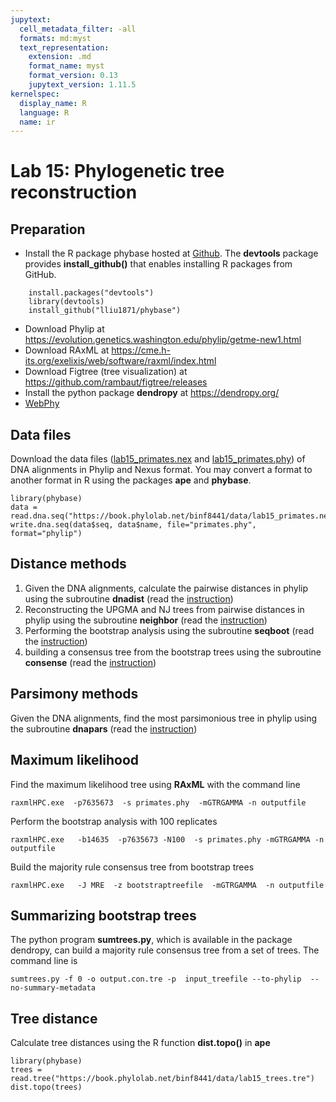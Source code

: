 ```yaml
---
jupytext:
  cell_metadata_filter: -all
  formats: md:myst
  text_representation:
    extension: .md
    format_name: myst
    format_version: 0.13
    jupytext_version: 1.11.5
kernelspec:
  display_name: R
  language: R
  name: ir
---
```


# Lab 15: Phylogenetic tree reconstruction

## Preparation
- Install the R package phybase hosted at [Github](https://github.com/lliu1871/phybase). The **devtools** package provides **install_github()** that enables installing R packages from GitHub. 

```{code}
    install.packages("devtools")
    library(devtools)
    install_github("lliu1871/phybase") 
```
- Download Phylip at https://evolution.genetics.washington.edu/phylip/getme-new1.html 
- Download RAxML at https://cme.h-its.org/exelixis/web/software/raxml/index.html 
- Download Figtree (tree visualization) at https://github.com/rambaut/figtree/releases 
- Install the python package **dendropy** at https://dendropy.org/
- [WebPhy](https://bioinformatics.phylolab.net/)

## Data files
Download the data files ([lab15_primates.nex](https://book.phylolab.net/binf8441/data/lab15_primates.nex) and [lab15_primates.phy](https://book.phylolab.net/binf8441/data/lab15_primates.phy)) of DNA alignments in Phylip and Nexus format. You may convert a format to another format in R using the packages **ape** and **phybase**. 

```{code-cell}
library(phybase)
data = read.dna.seq("https://book.phylolab.net/binf8441/data/lab15_primates.nex")
write.dna.seq(data$seq, data$name, file="primates.phy", format="phylip")
```

## Distance methods
1.	Given the DNA alignments, calculate the pairwise distances in phylip using the subroutine **dnadist** (read the [instruction](https://evolution.genetics.washington.edu/phylip/doc/dnadist.html))
2.	Reconstructing the UPGMA and NJ trees from pairwise distances in phylip using the subroutine **neighbor** (read the [instruction](https://evolution.genetics.washington.edu/phylip/doc/neighbor.html))
3.	Performing the bootstrap analysis using the subroutine **seqboot** (read the [instruction](https://evolution.genetics.washington.edu/phylip/doc/seqboot.html))
4.	building a consensus tree from the bootstrap trees using the subroutine **consense** (read the [instruction](https://evolution.genetics.washington.edu/phylip/doc/consense.html))

## Parsimony methods
Given the DNA alignments, find the most parsimonious tree in phylip using the subroutine **dnapars** (read the [instruction](https://evolution.genetics.washington.edu/phylip/doc/dnapars.html))

## Maximum likelihood 
Find the maximum likelihood tree using **RAxML** with the command line 
```{code}
raxmlHPC.exe  -p7635673  -s primates.phy  -mGTRGAMMA -n outputfile
```
Perform the bootstrap analysis with 100 replicates
```{code}
raxmlHPC.exe   -b14635  -p7635673 -N100  -s primates.phy -mGTRGAMMA -n outputfile
```
Build the majority rule consensus tree from bootstrap trees
```{code}
raxmlHPC.exe   -J MRE  -z bootstraptreefile  -mGTRGAMMA  -n outputfile
```

## Summarizing bootstrap trees
The python program **sumtrees.py**, which is available in the package dendropy, can build a majority rule consensus tree from a set of trees. The command line is

```{code}
sumtrees.py -f 0 -o output.con.tre -p  input_treefile --to-phylip  --no-summary-metadata
```

## Tree distance
Calculate tree distances using the R function **dist.topo()** in **ape**

```{code-cell}
library(phybase)
trees = read.tree("https://book.phylolab.net/binf8441/data/lab15_trees.tre")
dist.topo(trees)
```



